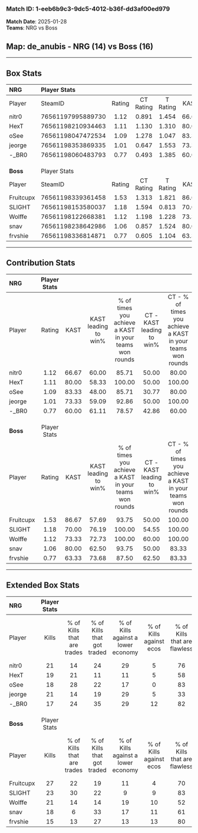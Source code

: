 ### Match ID: 1-eeb6b9c3-9dc5-4012-b36f-dd3af00ed979  
**Match Date**: 2025-01-28  
**Teams**: NRG vs Boss  

## **Map**: de_anubis - NRG (14) vs Boss (16)  
---  

## Box Stats  

| **NRG**   | Player Stats      |        |           |          |       |       |       |         |        |      |     |
| :- | :- | :-: | :-: | :-: | :-: | :-: | :-: | :-: | :-: | :-: | :-: |
| Player    | SteamID           | Rating | CT Rating | T Rating | KAST  |  ADR  | Kills | Assists | Deaths | K/D  | HS% |
| nitr0     | 76561197995889730 |  1.12  |   0.891   |  1.454   | 66.67 | 93.1  |  21   |   12    |   21   | 1.00 | 42  |
| HexT      | 76561198210934463 |  1.11  |   1.130   |  1.310   | 80.00 | 68.9  |  19   |    6    |   18   | 1.06 | 63  |
| oSee      | 76561198047472534 |  1.09  |   1.278   |  1.047   | 83.33 | 64.4  |  18   |    5    |   18   | 1.00 | 38  |
| jeorge    | 76561198353869335 |  1.01  |   0.647   |  1.553   | 73.33 | 68.4  |  21   |    5    |   24   | 0.88 | 38  |
| -_BR0     | 76561198060483793 |  0.77  |   0.493   |  1.385   | 60.00 | 60.5  |  17   |    5    |   24   | 0.71 | 58  |
|           |                   |        |           |          |       |       |       |         |        |      |     |
|           |                   |        |           |          |       |       |       |         |        |      |     |
|           |                   |        |           |          |       |       |       |         |        |      |     |
| **Boss**  | Player Stats      |        |           |          |       |       |       |         |        |      |     |
| Player    | SteamID           | Rating | CT Rating | T Rating | KAST  |  ADR  | Kills | Assists | Deaths | K/D  | HS% |
| Fruitcupx | 76561198339361458 |  1.53  |   1.313   |  1.821   | 86.67 | 110.2 |  27   |    8    |   18   | 1.50 | 44  |
| SLIGHT    | 76561198153580037 |  1.18  |   1.594   |  0.813   | 70.00 | 76.9  |  23   |    7    |   18   | 1.28 | 21  |
| Wolffe    | 76561198122668381 |  1.12  |   1.198   |  1.228   | 73.33 | 72.2  |  21   |    6    |   19   | 1.11 | 42  |
| snav      | 76561198238642986 |  1.06  |   0.857   |  1.524   | 80.00 | 71.2  |  18   |    8    |   20   | 0.90 | 55  |
| frvshie   | 76561198336814871 |  0.77  |   0.605   |  1.104   | 63.33 | 55.3  |  15   |    9    |   22   | 0.68 | 73  |
---  

## Contribution Stats  

| **NRG**   | Player Stats |       |                      |                                                        |                           |                                                             |                          |                                                            |
| :- | :-: | :-: | :-: | :-: | :-: | :-: | :-: | :-: |
| Player    |    Rating    | KAST  | KAST leading to win% | % of times you achieve a KAST in your teams won rounds | CT - KAST leading to win% | CT - % of times you achieve a KAST in your teams won rounds | T - KAST leading to win% | T - % of times you achieve a KAST in your teams won rounds |
| nitr0     |     1.12     | 66.67 |        60.00         |                         85.71                          |           50.00           |                            80.00                            |          66.67           |                           88.89                            |
| HexT      |     1.11     | 80.00 |        58.33         |                         100.00                         |           50.00           |                           100.00                            |          64.29           |                           100.00                           |
| oSee      |     1.09     | 83.33 |        48.00         |                         85.71                          |           30.77           |                            80.00                            |          66.67           |                           88.89                            |
| jeorge    |     1.01     | 73.33 |        59.09         |                         92.86                          |           50.00           |                           100.00                            |          66.67           |                           88.89                            |
| -_BR0     |     0.77     | 60.00 |        61.11         |                         78.57                          |           42.86           |                            60.00                            |          72.73           |                           88.89                            |
|           |              |       |                      |                                                        |                           |                                                             |                          |                                                            |
|           |              |       |                      |                                                        |                           |                                                             |                          |                                                            |
|           |              |       |                      |                                                        |                           |                                                             |                          |                                                            |
| **Boss**  | Player Stats |       |                      |                                                        |                           |                                                             |                          |                                                            |
| Player    |    Rating    | KAST  | KAST leading to win% | % of times you achieve a KAST in your teams won rounds | CT - KAST leading to win% | CT - % of times you achieve a KAST in your teams won rounds | T - KAST leading to win% | T - % of times you achieve a KAST in your teams won rounds |
| Fruitcupx |     1.53     | 86.67 |        57.69         |                         93.75                          |           50.00           |                           100.00                            |          64.29           |                           90.00                            |
| SLIGHT    |     1.18     | 70.00 |        76.19         |                         100.00                         |           54.55           |                           100.00                            |          100.00          |                           100.00                           |
| Wolffe    |     1.12     | 73.33 |        72.73         |                         100.00                         |           60.00           |                           100.00                            |          83.33           |                           100.00                           |
| snav      |     1.06     | 80.00 |        62.50         |                         93.75                          |           50.00           |                            83.33                            |          71.43           |                           100.00                           |
| frvshie   |     0.77     | 63.33 |        73.68         |                         87.50                          |           62.50           |                            83.33                            |          81.82           |                           90.00                            |
---  

## Extended Box Stats  

| **NRG**   | Player Stats |                            |                            |                                    |                         |                              |                                 |        |                             |                                     |                          |                               |                            |
| :- | :-: | :-: | :-: | :-: | :-: | :-: | :-: | :-: | :-: | :-: | :-: | :-: | :-: |
| Player    |    Kills     | % of Kills that are trades | % of Kills that got traded | % of Kills against a lower economy | % of Kills against ecos | % of Kills that are flawless | % of Kills that are close duels | Deaths | % of Deaths that get traded | % of Deaths against a lower economy | % of Deaths against ecos | % of Deaths that are flawless | % of Deaths that are close |
| nitr0     |      21      |             14             |             24             |                 29                 |            5            |              76              |                0                |   21   |             14              |                 14                  |            0             |              48               |             14             |
| HexT      |      19      |             21             |             11             |                 11                 |            5            |              58              |               16                |   18   |             33              |                 22                  |            0             |              78               |             6              |
| oSee      |      18      |             28             |             22             |                 17                 |            0            |              83              |                0                |   18   |             22              |                 22                  |            0             |              61               |             11             |
| jeorge    |      21      |             14             |             19             |                 29                 |            5            |              33              |               19                |   24   |             21              |                 17                  |            0             |              75               |             13             |
| -_BR0     |      17      |             24             |             35             |                 29                 |           12            |              82              |               12                |   24   |             25              |                 13                  |            0             |              83               |             4              |
|           |              |                            |                            |                                    |                         |                              |                                 |        |                             |                                     |                          |                               |                            |
|           |              |                            |                            |                                    |                         |                              |                                 |        |                             |                                     |                          |                               |                            |
|           |              |                            |                            |                                    |                         |                              |                                 |        |                             |                                     |                          |                               |                            |
| **Boss**  | Player Stats |                            |                            |                                    |                         |                              |                                 |        |                             |                                     |                          |                               |                            |
| Player    |    Kills     | % of Kills that are trades | % of Kills that got traded | % of Kills against a lower economy | % of Kills against ecos | % of Kills that are flawless | % of Kills that are close duels | Deaths | % of Deaths that get traded | % of Deaths against a lower economy | % of Deaths against ecos | % of Deaths that are flawless | % of Deaths that are close |
| Fruitcupx |      27      |             22             |             19             |                 11                 |            4            |              70              |                4                |   18   |             17              |                  0                  |            0             |              44               |             22             |
| SLIGHT    |      23      |             30             |             22             |                 9                  |            9            |              83              |                9                |   18   |              6              |                 11                  |            11            |              67               |             11             |
| Wolffe    |      21      |             14             |             14             |                 19                 |           10            |              52              |               19                |   19   |             26              |                  0                  |            0             |              74               |             5              |
| snav      |      18      |             6              |             33             |                 17                 |           11            |              61              |               11                |   20   |             35              |                  5                  |            5             |              70               |             5              |
| frvshie   |      15      |             13             |             27             |                 13                 |           13            |              80              |                7                |   22   |             18              |                  0                  |            0             |              68               |             5              |
